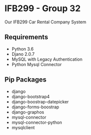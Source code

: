 # IFB299 - Group 32
Our IFB299 Car Rental Company System


## Requirements
* Python 3.6
* Djano 2.0.7
* MySQL with Legacy Authentication
* Python Mysql Connector

## Pip Packages
* django
* django-bootstrap4
* django-boostrap-datepicker
* django-forms-boostrap
* django-graphos
* mysql-connector
* mysql-connector-python
* mysqlclient